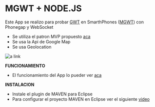 MGWT + NODE.JS
==
Este App se realizo para probar [GWT](http://www.gwtproject.org/) en SmarthPhones ([MGWT](http://www.m-gwt.com/)) con Phonegap y WebSocket

* Se utiliza el patron MVP propuesto [aca](http://www.gwtproject.org/articles/mvp-architecture.html/)
* Se usa la Api de Google Map
* Se usa Geolocation

![a link](http://googledrive.com/host/0B72oLqC-8YVbfkJKMFJrTWRuMmhWT19wcE83UFU1T2tHSHhHQllfVzJ2Z2tnUVltV2M3Qm8/smarth2.png?raw=true)

**FUNCIONAMIENTO**

* El funcionamiento del App lo pueder ver [aca](http://www.youtube.com/watch?v=Nb4n6TnonLU) 

**INSTALACION**

* Instale el plugin de MAVEN para Eclipse
* Para configurar el proyecto MAVEN en Eclipse ver el siguiente [video](http://youtu.be/BdNQWkDlvmA)
